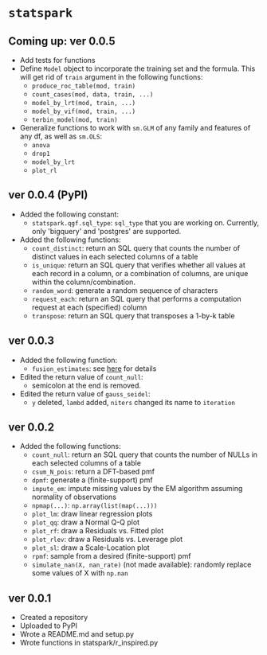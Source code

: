 
# `statspark`

## Coming up: ver 0.0.5

* Add tests for functions
* Define `Model` object to incorporate the training set and the formula. This will get rid of `train` argument in the following functions:
    + `produce_roc_table(mod, train)`
    + `count_cases(mod, data, train, ...)`
    + `model_by_lrt(mod, train, ...)`
    + `model_by_vif(mod, train, ...)`
    + `terbin_model(mod, train)`
* Generalize functions to work with `sm.GLM` of any family and features of any df, as well as `sm.OLS`:
    + `anova`
    + `drop1`
    + `model_by_lrt`
    + `plot_rl`

## ver 0.0.4 (PyPI)

* Added the following constant:
    + `statspark.qgf.sql_type`: `sql_type` that you are working on. Currently, only 'bigquery' and 'postgres' are supported.
* Added the following functions:
    + `count_distinct`: return an SQL query that counts the number of distinct values in each selected columns of a table
    + `is_unique`: return an SQL query that verifies whether all values at each record in a column, or a combination of columns, are unique within the column/combination.
    + `random_word`: generate a random sequence of characters
    + `request_each`: return an SQL query that performs a computation request at each (specified) column
    + `transpose`: return an SQL query that transposes a 1-by-k table

## ver 0.0.3

* Added the following function:
    + `fusion_estimates`: see [here](https://joon3216.github.io/research_materials/2018/non_separable_penalty) for details
* Edited the return value of `count_null`:
    + semicolon at the end is removed.
* Edited the return value of `gauss_seidel`:
    + `y` deleted, `lambd` added, `niters` changed its name to `iteration`


## ver 0.0.2

* Added the following functions:
    + `count_null`: return an SQL query that counts the number of NULLs in each selected columns of a table
    + `csum_N_pois`: return a DFT-based pmf
    + `dpmf`: generate a (finite-support) pmf
    + `impute_em`: impute missing values by the EM algorithm assuming normality of observations
    + `npmap(...)`: `np.array(list(map(...)))`
    + `plot_lm`: draw linear regression plots
    + `plot_qq`: draw a Normal Q-Q plot
    + `plot_rf`: draw a Residuals vs. Fitted plot
    + `plot_rlev`: draw a Residuals vs. Leverage plot
    + `plot_sl`: draw a Scale-Location plot
    + `rpmf`: sample from a desired (finite-support) pmf
    + `simulate_nan(X, nan_rate)` (not made available): randomly replace some values of X with `np.nan`


## ver 0.0.1

* Created a repository
* Uploaded to PyPI
* Wrote a README.md and setup.py
* Wrote functions in statspark/r_inspired.py
